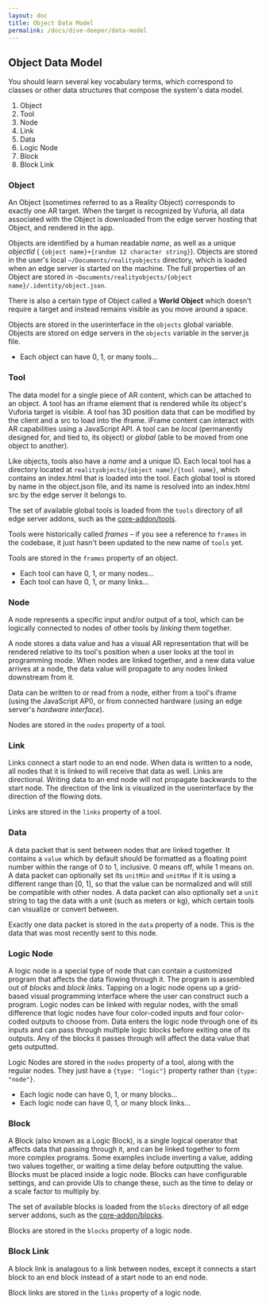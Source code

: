 ```yaml
---
layout: doc
title: Object Data Model
permalink: /docs/dive-deeper/data-model
---
```


## Object Data Model

You should learn several key vocabulary terms, which correspond to classes or other data
structures that compose the system's data model.

1. Object
2. Tool
3. Node
4. Link
5. Data
6. Logic Node
7. Block
8. Block Link

<a id="object"></a>
### Object

An Object (sometimes referred to as a Reality Object) corresponds to exactly one AR target. When
the target is recognized by Vuforia, all data associated with the Object is downloaded from the
edge server hosting that Object, and rendered in the app.

Objects are identified by a human readable *name*, as well as a unique *objectId* (
`{object name}+{random 12 character string}`). Objects are stored in the user's local
`~/Documents/realityobjects` directory, which is loaded when an edge server is started on the
machine. The full properties of an Object are stored in
`~Documents/realityobjects/{object name}/.identity/object.json`.

There is also a certain type of Object called a **World Object** which doesn't require a target
and instead remains visible as you move around a space.

Objects are stored in the userinterface in the `objects` global variable. Objects are stored on
edge servers in the `objects` variable in the server.js file.

- Each object can have 0, 1, or many tools...

<a id="tool"></a>
### Tool

The data model for a single piece of AR content, which can be attached to an object. A tool has
an iframe element that is rendered while its object's Vuforia target is visible. A tool has 3D
position data that can be modified by the client and a src to load into the iframe. iFrame
content can interact with AR capabilities using a JavaScript API. A tool can be *local*
(permanently designed for, and tied to, its object) or *global* (able to be moved from one object
to another).

Like objects, tools also have a *name* and a unique ID. Each local tool has a directory located
at `realityobjects/{object name}/{tool name}`, which contains an index.html that is loaded into
the tool. Each global tool is stored by name in the object.json file, and its name is resolved
into an index.html src by the edge server it belongs to.

The set of available global tools is loaded from the `tools` directory of all edge server addons,
such as the [core-addon/tools](https://github.com/ptcrealitylab/vuforia-spatial-core-addon/tree/master/tools).

Tools were historically called *frames* – if you see a reference to `frames` in the codebase, it
just hasn't been updated to the new name of `tools` yet.

Tools are stored in the `frames` property of an object.

- Each tool can have 0, 1, or many nodes...
- Each tool can have 0, 1, or many links...

<a id="node"></a>
### Node

A node represents a specific input and/or output of a tool, which can be logically connected to
nodes of other tools by *linking* them together.

A node stores a data value and has a visual AR representation that will be rendered relative to
its tool's position when a user looks at the tool in programming mode. When nodes are linked
together, and a new data value arrives at a node, the data value will propagate to any nodes
linked downstream from it.

Data can be written to or read from a node, either from a tool's iframe (using the JavaScript API),
or from connected hardware (using an edge server's *hardware interface*).

Nodes are stored in the `nodes` property of a tool.

<a id="link"></a>
### Link

Links connect a start node to an end node. When data is written to a node, all nodes that it is
linked to will receive that data as well. Links are directional. Writing data to an end node will
not propagate backwards to the start node. The direction of the link is visualized in the
userinterface by the direction of the flowing dots.

Links are stored in the `links` property of a tool.

<a id="data"></a>
### Data

A data packet that is sent between nodes that are linked together. It contains a `value` which by
default should be formatted as a floating point number within the range of 0 to 1, inclusive. 0
means off, while 1 means on. A data packet can optionally set its `unitMin` and `unitMax` if it
is using a different range than [0, 1], so that the value can be normalized and will still be
compatible with other nodes. A data packet can also optionally set a `unit` string to tag the
data with a unit (such as meters or kg), which certain tools can visualize or convert between.

Exactly one data packet is stored in the `data` property of a node. This is the data that was
most recently sent to this node.

<a id="logicNode"></a>
### Logic Node

A logic node is a special type of node that can contain a customized program that affects the
data flowing through it. The program is assembled out of *blocks* and *block links*. Tapping on a
logic node opens up a grid-based visual programming interface where the user can construct such a
program. Logic nodes can be linked with regular nodes, with the small difference that logic nodes
have four color-coded inputs and four color-coded outputs to choose from. Data enters the logic
node through one of its inputs and can pass through multiple logic blocks before exiting one of
its outputs. Any of the blocks it passes through will affect the data value that gets outputted.

Logic Nodes are stored in the `nodes` property of a tool, along with the regular nodes. They just
have a `{type: "logic"}` property rather than `{type: "node"}`.

- Each logic node can have 0, 1, or many blocks...
- Each logic node can have 0, 1, or many block links...

<a id="block"></a>
### Block

A Block (also known as a Logic Block), is a single logical operator that affects data that
passing through it, and can be linked together to form more complex programs. Some examples
include inverting a value, adding two values together, or waiting a time delay before outputting
the value. Blocks must be placed inside a logic node. Blocks can have configurable settings, and
can provide UIs to change these, such as the time to delay or a scale factor to multiply by.

The set of available blocks is loaded from the `blocks` directory of all edge server addons, such
as the [core-addon/blocks](https://github.com/ptcrealitylab/vuforia-spatial-core-addon/tree/master/blocks).

Blocks are stored in the `blocks` property of a logic node.

<a id="blockLink"></a>
### Block Link

A block link is analagous to a link between nodes, except it connects a start block to an end
block instead of a start node to an end node.

Block links are stored in the `links` property of a logic node.
